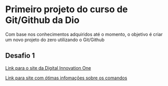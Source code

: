 # Primeiro projeto do curso de Git/Github da Dio
Com base nos conhecimentos adquiridos até o momento, o objetivo é criar um novo projeto do zero utilizando o Git/Github

## Desafio 1
[Link para o site da Digital Innovation One](http://www.dio.me)

[Link para site com ótimas infomações sobre os comandos](https://www.freecodecamp.org/portuguese/news)
